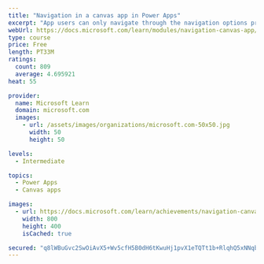 ```yaml
---
title: "Navigation in a canvas app in Power Apps"
excerpt: "App users can only navigate through the navigation options provided by an app developer, and this module is designed to help you build a good navigation experience for your canvas app."
webUrl: https://docs.microsoft.com/learn/modules/navigation-canvas-app/
type: course
price: Free
length: PT33M
ratings:
  count: 809
  average: 4.695921
heat: 55

provider:
  name: Microsoft Learn
  domain: microsoft.com
  images:
    - url: /assets/images/organizations/microsoft.com-50x50.jpg
      width: 50
      height: 50

levels:
  - Intermediate

topics:
  - Power Apps
  - Canvas apps

images:
  - url: https://docs.microsoft.com/learn/achievements/navigation-canvas-app-social.png
    width: 800
    height: 400
    isCached: true

secured: "q8lWBuGvc2SwOiAvX5+Wv5cfH5B0dH6tKwuHj1pvX1eTQTt1b+RlqhQ5xNNqbwP5RhlJOnudGqYR6M/iZEqhwUMd0Ty4P6xyksa/xZUq9lb6tW1T2YYABZiWl0fZpskRBpVKWVW7aOekQcx7aJaxt0dKMitQ8ikt1Bl5052Iw//AWJaYT6lblpBm26i6fo2Amt9RaEjpDim+TBMF41m8ZU3bmLErETsmd53x/XkBTSNeh4bIHVV3tMTjXWpUHRy5NM407fwM/3JV33xuT/ZKLPH7crJUBWMo6i0WO/oAuKzrieEMMdpbYC5+L2GAvhtjdPA0MtbGm4c3kE7lpok4TR4IuI6Ow04ALhpD2S/TJo5cA/eEQEVz04/n/wh9RBk3t/fW16NL4wqVAGoL+8iTK0hrLjFaVg9OUTiJGQaUwNc=;0QXd7JEpW1c1BTqkt2feSg=="
---
```


